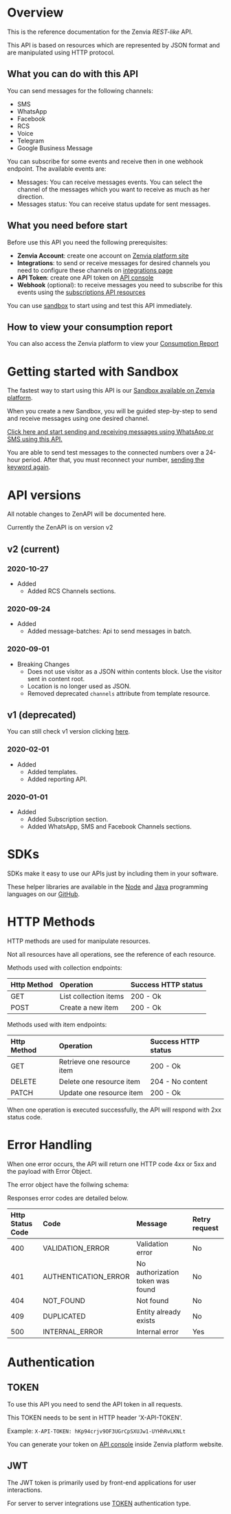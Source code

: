 # Overview

This is the reference documentation for the Zenvia *REST-like* API.

This API is based on resources which are represented by JSON format and are manipulated using HTTP protocol.

## What you can do with this API

You can send messages for the following channels:

* SMS
* WhatsApp
* Facebook
* RCS
* Voice
* Telegram
* Google Business Message

You can subscribe for some events and receive then in one webhook endpoint.
The available events are:

* Messages: You can receive messages events. You can select the channel of the messages which you want to receive as much as her direction.
* Messages status: You can receive status update for sent messages.

## What you need before start

Before use this API you need the following prerequisites:

* **Zenvia Account**: create one account on [Zenvia platform site](https://app.zenvia.com/)
* **Integrations**: to send or receive messages for desired channels you need to configure these channels on [integrations page](https://app.zenvia.com/home/credentials)
* **API Token**: create one API token on [API console](https://app.zenvia.com/home/api)
* **Webhook** (optional): to receive messages you need to subscribe for this events using the [subscriptions API resources](#tag/Subscriptions)

You can use [sandbox](#section/Getting-started-with-Sandbox) to start using and test this API immediately.

## How to view your consumption report
You can also access the Zenvia platform to view your [Consumption Report](https://app.zenvia.com/notifications/dashboard/api) 

# Getting started with Sandbox

The fastest way to start using this API is our [Sandbox available on Zenvia platform](https://app.zenvia.com/home/sandbox).

When you create a new Sandbox, you will be guided step-by-step to send and receive messages using one desired channel.

[Click here and start sending and receiving messages using WhatsApp or SMS using this API.](https://app.zenvia.com/home/sandbox)

You are able to send test messages to the connected numbers over a 24-hour period. After that, you must reconnect your number, [sending the keyword again](https://app.zenvia.com/home/sandbox).

# API versions

All notable changes to ZenAPI will be documented here.

<!-- The format is based on Keep a Changelog: http://keepachangelog.com/en/1.0.0/ -->
<!-- and this project adheres to Semantic Versioning: http://semver.org/spec/v2.0.0.html -->

Currently the ZenAPI is on version v2

## v2 (current)

### 2020-10-27

* Added
    * Added RCS Channels sections.
    
### 2020-09-24

* Added
    * Added message-batches: Api to send messages in batch.

### 2020-09-01

* Breaking Changes
    * Does not use visitor as a JSON within contents block. Use the visitor sent in content root.
    * Location is no longer used as JSON.
    * Removed deprecated `channels` attribute from template resource.

## v1 (deprecated)

You can still check v1 version clicking <a target="_blank" href="https://zenvia.github.io/zenvia-openapi-spec/v1/">here</a>.

   
### 2020-02-01

* Added
    * Added templates.
    * Added reporting API.

### 2020-01-01

* Added
    * Added Subscription section.
    * Added WhatsApp, SMS and Facebook Channels sections.

# SDKs

SDKs make it easy to use our APIs just by including them in your software.

These helper libraries are available in the [Node](https://github.com/zenvia/zenvia-sdk-node) and [Java](https://github.com/zenvia/zenvia-sdk-java) programming languages on our [GitHub](https://github.com/zenvia).

# HTTP Methods

HTTP methods are used for manipulate resources.

Not all resources have all operations, see the reference of each resource.

Methods used with collection endpoints:

| Http Method      | Operation                | Success HTTP status |
|:-----------------|:-------------------------|:--------------------|
| GET              | List collection items    | 200 - Ok            |
| POST             | Create a new item        | 200 - Ok            |

Methods used with item endpoints:

| Http Method      | Operation                    | Success HTTP status |
|:-----------------|:-----------------------------|:--------------------|
| GET              | Retrieve one resource item   | 200 - Ok            |
| DELETE           | Delete one resource item     | 204 - No content    |
| PATCH            | Update one resource item     | 200 - Ok            |

When one operation is executed successfully, the API will respond with 2xx status code.

# Error Handling

When one error occurs, the API will return one HTTP code 4xx or 5xx and the payload with Error Object.

The error object have the follwing schema:

<SchemaDefinition schemaRef="#/components/schemas/error.base" />

Responses error codes are detailed below.

| Http Status Code | Code                 | Message                          | Retry request |
|:-----------------|:---------------------|:---------------------------------|:--------------|
| 400              | VALIDATION_ERROR     | Validation error                 | No            |
| 401              | AUTHENTICATION_ERROR | No authorization token was found | No            |
| 404              | NOT_FOUND            | Not found                        | No            |
| 409              | DUPLICATED           | Entity already exists            | No            |
| 500              | INTERNAL_ERROR       | Internal error                   | Yes           |

# Authentication

## TOKEN
To use this API you need to send the API token in all requests.

This TOKEN needs to be sent in HTTP header 'X-API-TOKEN'.

Example:
```X-API-TOKEN: hKp94crjv9OF3UGrCpSXUJw1-UYHhRvLKNLt```

You can generate your token on [API console](https://app.zenvia.com/home/api) inside Zenvia platform website.

## JWT

The JWT token is primarily used by front-end applications for user interactions.

For server to server integrations use [TOKEN](/#section/Authentication/TOKEN) authentication type.

